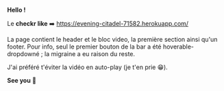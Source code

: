 **Hello !**

Le **checkr like** ➡️ https://evening-citadel-71582.herokuapp.com/

La page contient le header et le bloc video, la première section ainsi qu'un footer. Pour info, seul le premier bouton de la bar a été hoverable-dropdowné ; la migraine a eu raison du reste.

J'ai préféré t'éviter la vidéo en auto-play (je t'en prie 😁).

**See you** 🌴